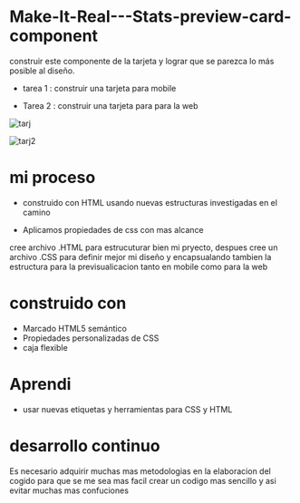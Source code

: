 # Make-It-Real---Stats-preview-card-component




construir este componente de la tarjeta y lograr que se parezca lo más posible al diseño.

- tarea 1 : construir una tarjeta para mobile

- Tarea 2 : construir una tarjeta para para la web


![tarj](https://user-images.githubusercontent.com/115027137/195997193-743bc386-647d-42a2-b6db-c872da9e6e6b.png)


![tarj2](https://user-images.githubusercontent.com/115027137/195997265-f8537fd5-1154-41de-9ab8-4f49f6079375.png)





<h1>mi proceso</h1>

- construido con HTML usando nuevas estructuras investigadas en el camino 

- Aplicamos propiedades de css con mas alcance 

cree archivo .HTML para estrucuturar bien mi pryecto, despues cree un archivo .CSS para definir mejor mi diseño y encapsualando tambien la estructura para la previsualicacion tanto en mobile como para la web


<h1>construido con</h1>

- Marcado HTML5 semántico
- Propiedades personalizadas de CSS
- caja flexible

 <h1>Aprendi</h1>

- usar nuevas etiquetas y herramientas para CSS y HTML 

 <h1>desarrollo continuo</h1>

Es necesario adquirir muchas mas metodologias en la elaboracion del cogido para que se me sea mas facil crear un codigo mas sencillo y asi evitar muchas mas confuciones






